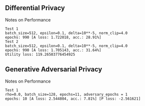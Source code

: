 ## Differential Privacy

Notes on Performance  
```
Test 1
batch_size=512, epsilon=0.1, delta=10**-5, norm_clip=4.0
epochs: 990 [A loss: 1.722018, acc.: 28.91%]
Test 2
batch_size=512, epsilon=0.1, delta=10**-5, norm_clip=4.0
epochs: 990 [A loss: 1.705143, acc.: 31.64%]
Utility loss: 119.26503776454925
```

## Generative Adversarial Privacy

Notes on Performance  
```
Test 1  
rho=0.0, batch_size=128, epochs=11, adversary_epochs = 1
epochs: 10 [A loss: 2.544804, acc.: 7.81%] [P loss: -2.561621]
```
